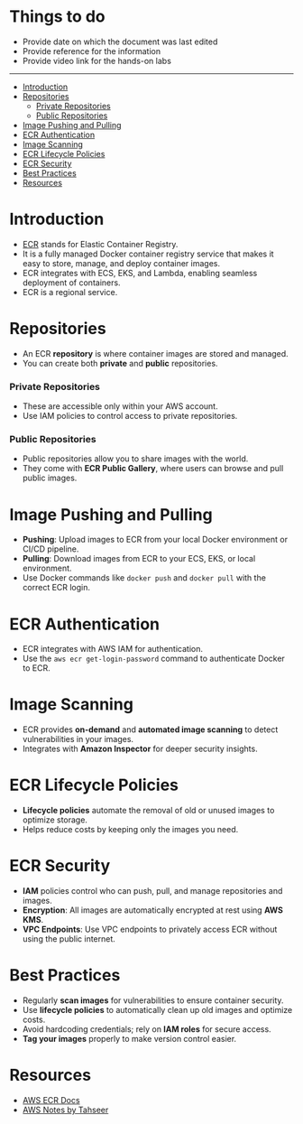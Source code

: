 <h1> Things to do </h1>

- Provide date on which the document was last edited
- Provide reference for the information
- Provide video link for the hands-on labs
---

- [Introduction](#introduction)
- [Repositories](#repositories)
    - [Private Repositories](#private-repositories)
    - [Public Repositories](#public-repositories)
- [Image Pushing and Pulling](#image-pushing-and-pulling)
- [ECR Authentication](#ecr-authentication)
- [Image Scanning](#image-scanning)
- [ECR Lifecycle Policies](#ecr-lifecycle-policies)
- [ECR Security](#ecr-security)
- [Best Practices](#best-practices)
- [Resources](#resources)

# Introduction
- [ECR](https://docs.aws.amazon.com/AmazonECR/latest/userguide/what-is-ecr.html) stands for Elastic Container Registry.
- It is a fully managed Docker container registry service that makes it easy to store, manage, and deploy container images.
- ECR integrates with ECS, EKS, and Lambda, enabling seamless deployment of containers.
- ECR is a regional service.

# Repositories
- An ECR **repository** is where container images are stored and managed.
- You can create both **private** and **public** repositories.

### Private Repositories
- These are accessible only within your AWS account.
- Use IAM policies to control access to private repositories.

### Public Repositories
- Public repositories allow you to share images with the world.
- They come with **ECR Public Gallery**, where users can browse and pull public images.

# Image Pushing and Pulling
- **Pushing**: Upload images to ECR from your local Docker environment or CI/CD pipeline.
- **Pulling**: Download images from ECR to your ECS, EKS, or local environment.
- Use Docker commands like `docker push` and `docker pull` with the correct ECR login.

# ECR Authentication
- ECR integrates with AWS IAM for authentication.
- Use the `aws ecr get-login-password` command to authenticate Docker to ECR.

# Image Scanning
- ECR provides **on-demand** and **automated image scanning** to detect vulnerabilities in your images.
- Integrates with **Amazon Inspector** for deeper security insights.

# ECR Lifecycle Policies
- **Lifecycle policies** automate the removal of old or unused images to optimize storage.
- Helps reduce costs by keeping only the images you need.

# ECR Security
- **IAM** policies control who can push, pull, and manage repositories and images.
- **Encryption**: All images are automatically encrypted at rest using **AWS KMS**.
- **VPC Endpoints**: Use VPC endpoints to privately access ECR without using the public internet.

# Best Practices
- Regularly **scan images** for vulnerabilities to ensure container security.
- Use **lifecycle policies** to automatically clean up old images and optimize costs.
- Avoid hardcoding credentials; rely on **IAM roles** for secure access.
- **Tag your images** properly to make version control easier.

# Resources
- [AWS ECR Docs](https://docs.aws.amazon.com/AmazonECR/latest/userguide/what-is-ecr.html)
- [AWS Notes by Tahseer](https://arkalim.notion.site/IAM-e1b1d6d4287644b8874dd7614f3c6d49#fd868bc3e20c40a3818fa77334f76be7)
